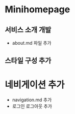 # Minihomepage


## 서비스 소개 개발
- about.md 파일 추가
## 스타일 구성 추가

# 네비게이션 추가
- navigation.md 추가
- 로그인 로그아웃 추가
